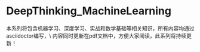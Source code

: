 # DeepThinking_MachineLearning
本系列将包含机器学习、深度学习、实战和数学基础等相关知识，所有内容均通过asciidoctor编写，\\
内容同时更新在pdf文档中，方便大家阅读，此系列将持续更新！
